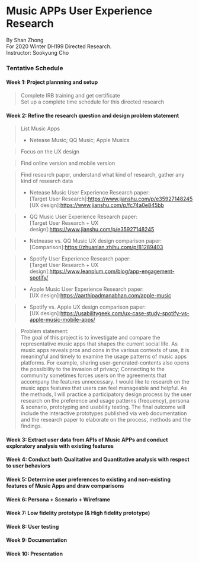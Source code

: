 Music APPs User Experience Research
============================
By Shan Zhong <br>
For 2020 Winter DH199 Directed Research. <br>
Instructor: Sookyung Cho

### Tentative Schedule
#### Week 1: Project plannning and setup
> Complete IRB training and get certificate <br>
> Set up a complete time schedule for this directed research <br>

#### Week 2: Refine the research question and design problem statement
> List Music Apps <br>
>* Netease Music; QQ Music; Apple Musics <br>

> Focus on the UX design <br>

> Find online version and mobile version <br>

> Find research paper, understand what kind of research, gather any kind of research data <br>
>* Netease Music User Experience Research paper:<br>
>[Target User Research]:https://www.jianshu.com/p/e35927148245 <br>
>[UX design]:https://www.jianshu.com/p/fc74a0e845bb <br>

>* QQ Music User Experience Research paper:<br>
>[Target User Research + UX design]:https://www.jianshu.com/p/e35927148245 <br>

>* Netnease vs. QQ Music UX design comparison paper: <br>
>[Comparison]:https://zhuanlan.zhihu.com/p/81289403 <br>

>* Spotify User Experience Research paper:<br>
>[Target User Research + UX design]:https://www.leanplum.com/blog/app-engagement-spotify/ <br>

>* Apple Music User Experience Research paper:<br>
>[UX design]:https://aarthipadmanabhan.com/apple-music <br>

>* Spotify vs. Apple UX design comparison paper:<br>
>[UX design]:https://usabilitygeek.com/ux-case-study-spotify-vs-apple-music-mobile-apps/ <br>

> Problem statement: <br>
> The goal of this project is to investigate and compare the representative music apps that shapes the current social life.
As music apps reveals pros and cons in the various contexts of use, it is meaningful and timely to examine the usage patterns of music apps platforms. For example, sharing user-generated-contents also opens the possibility to the invasion of privacy; Connecting to the community sometimes forces users on the agreements that accompany the features unnecessary. I would like to research on the music apps features that users can feel manageable and helpful. As the methods, I will practice a participatory design process by the user research on the preference and usage patterns (frequency), persona & scenario, prototyping and usability testing. The final outcome will include the interactive prototypes published via web documentation and the research paper to elaborate on the process, methods and the findings.

#### Week 3: Extract user data from APIs of Music APPs and conduct exploratory analysis with existing features

#### Week 4: Conduct both Qualitative and Quantitative analysis with respect to user behaviors

#### Week 5: Determine user preferences to existing and non-existing features of Music Apps and draw comparisons

#### Week 6: Persona + Scenario + Wireframe

#### Week 7: Low fidelity prototype (& High fidelity prototype)

#### Week 8: User testing

#### Week 9: Documentation

#### Week 10: Presentation

